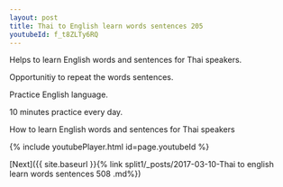 ```yaml
---
layout: post
title: Thai to English learn words sentences 205 
youtubeId: f_t8ZLTy6RQ
---
```

 
 
Helps to learn English words and sentences for Thai speakers.

Opportunitiy to repeat the words sentences. 

Practice English language. 
 
10 minutes practice every day. 
 
How to learn English words and sentences for Thai speakers 
 
{% include youtubePlayer.html id=page.youtubeId %}
 
 
[Next]({{ site.baseurl }}{% link  split1/_posts/2017-03-10-Thai to english learn words sentences 508 .md%})
 
